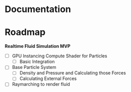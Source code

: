 # Documentation

# Roadmap
**Realtime Fluid Simulation MVP**
- [ ] GPU Instancing Compute Shader for Particles
  - [ ] Basic Integration
- [ ] Base Particle System
  - [ ] Density and Pressure and Calculating those Forces
  - [ ] Calculating External Forces
- [ ] Raymarching to render fluid

